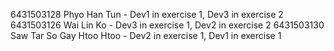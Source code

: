 6431503128 Phyo Han Tun - Dev1 in exercise 1, Dev3 in exercise 2
6431503126 Wai Lin Ko - Dev3 in exercise 1, Dev2 in exercise 2
6431503130 Saw Tar So Gay Htoo Htoo - Dev2 in exercise 1, Dev1 in exercise 1

